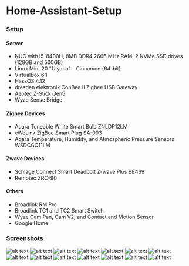 # Home-Assistant-Setup
<h3>Setup</h3>

<h4>Server</h4>
<ul>
  <li>NUC with i5-8400H, 8MB DDR4 2666 MHz RAM, 2 NVMe SSD drives (128GB and 500GB)</li>
  <li>Linux Mint 20 "Ulyana" - Cinnamon (64-bit)</li>
  <li>VirtualBox 6.1</li>
  <li>HassOS 4.12</li>
  <li>dresden elektronik ConBee II Zigbee USB Gateway</li>
  <li>Aeotec Z-Stick Gen5</li>
  <li>Wyze Sense Bridge</li>
</ul>  

<h4>Zigbee Devices</h4>
<ul>
  <li>Aqara Tuneable White Smart Bulb ZNLDP12LM</li>
  <li>eWeLink ZigBee Smart Plug SA-003</li>
  <li>Aqara Temperature, Humidity, and Atmospheric Pressure Sensors WSDCGQ11LM</li>
</ul>

<h4>Zwave Devices</h4>
<ul>
  <li>Schlage Connect Smart Deadbolt Z-wave Plus BE469</li>
  <li>Remotec ZRC-90</li>
</ul>

<h4>Others</h4>
<ul>
  <li>Broadlink RM Pro</li>
  <li>Broadlink TC1 and TC2 Smart Switch</li>
  <li>Wyze Cam Pan, Cam V2, and Contact and Motion Sensor</li>
  <li>Google Home</li>
</ul>

<h3>Screenshots</h3>

![alt text](https://github.com/chriselera/Home-Assistant-Setup/blob/master/Screenshots/001-AlarmPanel.png?raw=true)
![alt text](https://github.com/chriselera/Home-Assistant-Setup/blob/master/Screenshots/002-Panel.png?raw=true)
![alt text](https://github.com/chriselera/Home-Assistant-Setup/blob/master/Screenshots/003-Admin.png?raw=true)
![alt text](https://github.com/chriselera/Home-Assistant-Setup/blob/master/Screenshots/004-Settings.png?raw=true)
![alt text](https://github.com/chriselera/Home-Assistant-Setup/blob/master/Screenshots/005-Batteries.png?raw=true)
![alt text](https://github.com/chriselera/Home-Assistant-Setup/blob/master/Screenshots/006-Sensors.png?raw=true)
![alt text](https://github.com/chriselera/Home-Assistant-Setup/blob/master/Screenshots/007-Lock.png?raw=true)
![alt text](https://github.com/chriselera/Home-Assistant-Setup/blob/master/Screenshots/008-DeviceStatus.png?raw=true)
![alt text](https://github.com/chriselera/Home-Assistant-Setup/blob/master/Screenshots/009-Switches.png?raw=true)
![alt text](https://github.com/chriselera/Home-Assistant-Setup/blob/master/Screenshots/010-TV.png?raw=true)
![alt text](https://github.com/chriselera/Home-Assistant-Setup/blob/master/Screenshots/011-Roku.png?raw=true)
![alt text](https://github.com/chriselera/Home-Assistant-Setup/blob/master/Screenshots/012-Ent2.png?raw=true)
![alt text](https://github.com/chriselera/Home-Assistant-Setup/blob/master/Screenshots/013-Ent1.png?raw=true)
![alt text](https://github.com/chriselera/Home-Assistant-Setup/blob/master/Screenshots/014-AC.png?raw=true)

